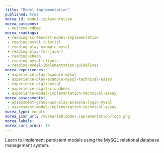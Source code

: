 ```yaml
---
title: "Model implementation"
published: true
morea_id: model-implementation
morea_outcomes:
 - outcome-rdbms
morea_readings:
 - reading-screencast-model-implementation
 - reading-mysql-tutorial
 - reading-play-example-mysql
 - reading-play-for-java-7
 - reading-ebean
 - reading-mysql-clients
 - reading-model-implementation-guidelines
morea_experiences:
 - experience-play-example-mysql
 - experience-play-example-mysql-technical-essay
 - experience-digitsmysql
 - experience-digitscloudbees
 - experience-model-implementation-technical-essay
morea_assessments:
 - assessment-group-wod-play-example-login-mysql
 - assessment-model-implementation-technical-essay
morea_type: module
morea_icon_url: /morea/160.model-implementation/logo.png
morea_labels:
morea_sort_order: 16
---
```


Learn to implement persistent models using the MySQL relational database management system.




